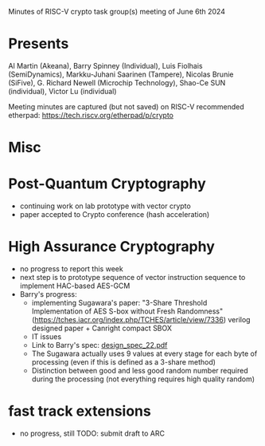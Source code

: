 Minutes of RISC-V crypto task group(s) meeting of June 6th 2024

# Presents

Al Martin (Akeana),
Barry Spinney (Individual),
Luis Fiolhais (SemiDynamics),
Markku-Juhani Saarinen (Tampere),
Nicolas Brunie (SiFive),
G. Richard Newell (Microchip Technology),
Shao-Ce SUN (individual),
Victor Lu (individual)


Meeting minutes are captured (but not saved) on RISC-V recommended etherpad: https://tech.riscv.org/etherpad/p/crypto

# Misc
# Post-Quantum Cryptography

- continuing work on lab prototype with vector crypto
- paper accepted to Crypto conference (hash acceleration)

# High Assurance Cryptography 

- no progress to report this week
- next step is to prototype sequence of vector instruction sequence to implement HAC-based AES-GCM
- Barry's progress:
   - implementing Sugawara's paper: "3-Share Threshold Implementation of AES S-box without Fresh Randomness" (https://tches.iacr.org/index.php/TCHES/article/view/7336)
       verilog designed paper + Canright compact SBOX
   - IT issues 
   - Link to Barry's spec: [design_spec_22.pdf](https://github.com/user-attachments/files/15665952/design_spec_22.pdf)
   - The Sugawara actually uses 9 values at every stage for each byte of processing (even if this is defined as a 3-share method)
   - Distinction between good and less good random number required during the processing (not everything requires high quality random)

# fast track extensions

- no progress, still TODO: submit draft to ARC
